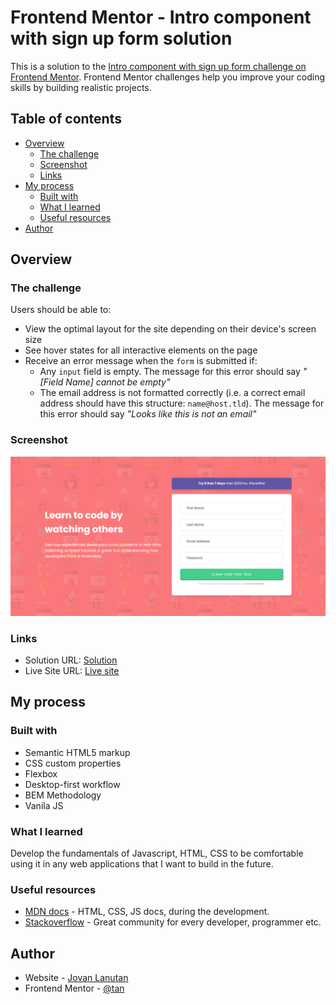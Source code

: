 # Frontend Mentor - Intro component with sign up form solution

This is a solution to the [Intro component with sign up form challenge on Frontend Mentor](https://www.frontendmentor.io/challenges/intro-component-with-signup-form-5cf91bd49edda32581d28fd1). Frontend Mentor challenges help you improve your coding skills by building realistic projects.

## Table of contents

- [Overview](#overview)
  - [The challenge](#the-challenge)
  - [Screenshot](#screenshot)
  - [Links](#links)
- [My process](#my-process)
  - [Built with](#built-with)
  - [What I learned](#what-i-learned)
  - [Useful resources](#useful-resources)
- [Author](#author)

## Overview

### The challenge

Users should be able to:

- View the optimal layout for the site depending on their device's screen size
- See hover states for all interactive elements on the page
- Receive an error message when the `form` is submitted if:
  - Any `input` field is empty. The message for this error should say _"[Field Name] cannot be empty"_
  - The email address is not formatted correctly (i.e. a correct email address should have this structure: `name@host.tld`). The message for this error should say _"Looks like this is not an email"_

### Screenshot

![](/screenshot/solution.png)

### Links

- Solution URL: [Solution](https://github.com/tan911/Intro-component-with-sign-up-form)
- Live Site URL: [Live site](https://tan911.github.io/Intro-component-with-sign-up-form/)

## My process

### Built with

- Semantic HTML5 markup
- CSS custom properties
- Flexbox
- Desktop-first workflow
- BEM Methodology
- Vanila JS

### What I learned

Develop the fundamentals of Javascript, HTML, CSS to be comfortable using it in any web applications that I want to build in the future.

### Useful resources

- [MDN docs](https://developer.mozilla.org/en-US/) - HTML, CSS, JS docs, during the development.
- [Stackoverflow](https://stackoverflow.com/) - Great community for every developer, programmer etc.

## Author

- Website - [Jovan Lanutan](https://portfolio-tan911.vercel.app/)
- Frontend Mentor - [@tan](https://www.frontendmentor.io/profile/tan911)

